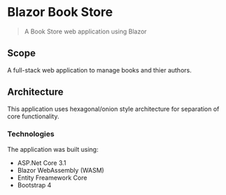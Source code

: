 # Blazor Book Store

> A Book Store web application using Blazor

## Scope

A full-stack web application to manage books and thier authors.

## Architecture

This application uses hexagonal/onion style architecture for separation of core functionality.

### Technologies

The application was built using:

- ASP.Net Core 3.1
- Blazor WebAssembly (WASM)
- Entity Freamework Core
- Bootstrap 4
